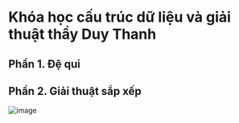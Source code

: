 # Khóa học cấu trúc dữ liệu và giải thuật thầy Duy Thanh
## Phần 1. Đệ qui
## Phần 2. Giải thuật sắp xếp
![image](https://user-images.githubusercontent.com/94212972/165682860-a408b66d-9c99-4aa4-b51f-862e958211d7.png)
